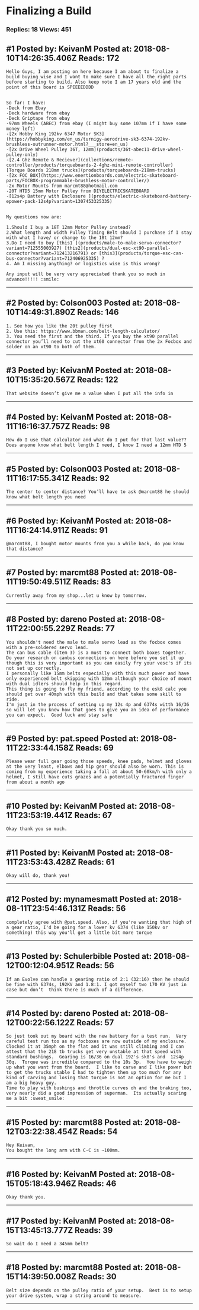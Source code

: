 # Finalizing a Build

### Replies: 18 Views: 451

## \#1 Posted by: KeivanM Posted at: 2018-08-10T14:26:35.406Z Reads: 172

```
Hello Guys, I am posting on here because I am about to finalize a build buying wise and I want to make sure I have all the right parts before starting to build. Also keep note I am 17 years old and the point of this board is SPEEEEDDDD


So far: I have:
-Deck from Ebay
-Deck hardware from ebay
-Deck Griptape from ebay
-97mm Wheels (ABEC) from ebay (I might buy some 107mm if I have some money left)
-[2x Hobby King 192kv 6347 Motor SK3](https://hobbyking.com/en_us/turnigy-aerodrive-sk3-6374-192kv-brushless-outrunner-motor.html?___store=en_us)
-[2x Drive Wheel Pulley 36T, 12mm](products/36t-abec11-drive-wheel-pulley-only)
-[2.4 Ghz Remote & Reciever](collections/remote-controller/products/torqueboards-2-4ghz-mini-remote-controller)
[Torque Boards 218mm trucks](products/torqueboards-218mm-trucks)
-[2x FOC BOX](https://www.enertionboards.com/electric-skateboard-parts/FOCBOX-programmable-brushless-motor-controller/)
-2x Motor Mounts from marcmt88@hotmail.com
-20T HTD5 15mm Motor Pulley from DIYELECTRICSKATEBOARD
-[12s4p Battery with Enclosure ](products/electric-skateboard-battery-epower-pack-12s4p?variant=1307453325335)


My questions now are:

1.Should I buy a 18T 12mm Motor Pulley instead?
2.What length and width Pulley Timing Belt should I purchase if I stay with what I have/ or change to the 18t 12mm?
3.Do I need to buy [this1 ](products/male-to-male-servo-connector?variant=712555003927) [this2](products/dual-esc-xt90-parallel-connector?variant=712413216791) or [this3](products/torque-esc-can-bus-connector?variant=712406925335) ?
4. Am I missing anything? or logistics wise is this wrong?

Any input will be very very appreciated thank you so much in advance!!!!! :smile:
```

---
## \#2 Posted by: Colson003 Posted at: 2018-08-10T14:49:31.890Z Reads: 146

```
1. See how you like the 20t pulley first
2. Use this: https://www.bbman.com/belt-length-calculator/
3. You need the first and the third. If you buy the xt90 parallel connector you’ll need to cut the xt60 connector from the 2x Focbox and solder on an xt90 to both of them.
```

---
## \#3 Posted by: KeivanM Posted at: 2018-08-10T15:35:20.567Z Reads: 122

```
That website doesn’t give me a value when I put all the info in
```

---
## \#4 Posted by: KeivanM Posted at: 2018-08-11T16:16:37.757Z Reads: 98

```
How do I use that calculator and what do I put for that last value?? Does anyone know what belt length I need, I know I need a 12mm HTD 5
```

---
## \#5 Posted by: Colson003 Posted at: 2018-08-11T16:17:55.341Z Reads: 92

```
The center to center distance? You’ll have to ask @marcmt88 he should know what belt length you need
```

---
## \#6 Posted by: KeivanM Posted at: 2018-08-11T16:24:14.911Z Reads: 91

```
@marcmt88, I bought motor mounts from you a while back, do you know that distance?
```

---
## \#7 Posted by: marcmt88 Posted at: 2018-08-11T19:50:49.511Z Reads: 83

```
Currently away from my shop...let u know by tomorrow.
```

---
## \#8 Posted by: dareno Posted at: 2018-08-11T22:00:55.229Z Reads: 77

```
You shouldn't need the male to male servo lead as the focbox comes with a pre-soldered servo lead.
The can bus cable (item 3) is a must to connect both boxes together. Do your research on canbus connections on here before you set it up though this is very important as you can easily fry your vesc's if its not set up correctly.  
I personally like 15mm belts especially with this much power and have only experienced belt skipping with 12mm although your choice of mount with dual idlers should help in this regard.
This thing is going to fly my friend, according to the esk8 calc you should get over 40mph with this build and that takes some skill to ride.  
I'm just in the process of setting up my 12s 4p and 6374s witth 16/36 so will let you know how that goes to give you an idea of performance you can expect.  Good luck and stay safe
```

---
## \#9 Posted by: pat.speed Posted at: 2018-08-11T22:33:44.158Z Reads: 69

```
Please wear full gear going those speeds, knee pads, helmet and gloves at the very least, elbows and hip gear should also be worn. This is coming from my experience taking a fall at about 50-60km/h with only a helmet, I still have cuts grazes and a potentially fractured finger from about a month ago
```

---
## \#10 Posted by: KeivanM Posted at: 2018-08-11T23:53:19.441Z Reads: 67

```
Okay thank you so much.
```

---
## \#11 Posted by: KeivanM Posted at: 2018-08-11T23:53:43.428Z Reads: 61

```
Okay will do, thank you!
```

---
## \#12 Posted by: mynamesmatt Posted at: 2018-08-11T23:54:46.131Z Reads: 56

```
completely agree with @pat.speed. Also, if you're wanting that high of a gear ratio, I'd be going for a lower kv 6374 (like 150kv or something) this way you'll get a little bit more torque
```

---
## \#13 Posted by: Schulerbible Posted at: 2018-08-12T00:12:04.951Z Reads: 56

```
If an Evolve can handle a gearing ratio of 2:1 (32:16) then he should be fine with 6374s, 192KV and 1.8:1. I got myself two 170 KV just in case but don’t  think there is much of a difference.
```

---
## \#14 Posted by: dareno Posted at: 2018-08-12T00:22:56.122Z Reads: 57

```
So just took out my board with the new battery for a test run.  Very careful test run too as my focboxes are now outside of my enclosure.  Clocked it at 35mph on the flat and it was still climbing and I can attest that the 218 tb trucks get very unstable at that speed with standard bushings.  Gearing is 16/36 on dual 192's sk8's and  12s4p 30q.  Torque was incredible compared to the 10s 3p.  You have to weigh up what you want from the board.  I like to carve and I like power but to get the trucks stable I had to tighten them up too much for any kind of carving and losing that torque is not an option for me but I am a big heavy guy.  
Time to play with bushings and throttle curves oh and the braking too, very nearly did a good impression of superman.  Its actually scaring me a bit :sweat_smile:
```

---
## \#15 Posted by: marcmt88 Posted at: 2018-08-12T03:22:38.454Z Reads: 54

```
Hey Keivan,
You bought the long arm with C-C is ~100mm.
```

---
## \#16 Posted by: KeivanM Posted at: 2018-08-15T05:18:43.946Z Reads: 46

```
Okay thank you.
```

---
## \#17 Posted by: KeivanM Posted at: 2018-08-15T13:45:13.777Z Reads: 39

```
So wait do I need a 345mm belt?
```

---
## \#18 Posted by: marcmt88 Posted at: 2018-08-15T14:39:50.008Z Reads: 30

```
Belt size depends on the pulley ratio of your setup.  Best is to setup your drive system, wrap a string around to measure.
```

---
